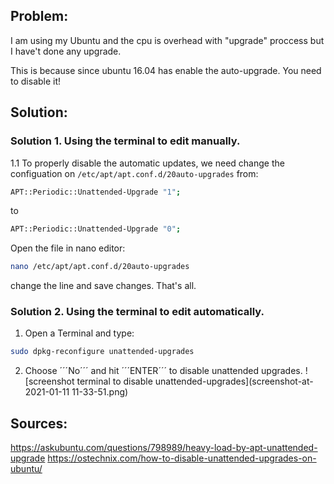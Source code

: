 ## Problem:
I am using my Ubuntu and the cpu is overhead with "upgrade" proccess but I have't done any upgrade.

This is because since ubuntu 16.04 has enable the auto-upgrade. You need to disable it!

## Solution:

### Solution 1. Using the terminal to edit manually.
1.1 To properly disable the automatic updates, we need change the configuation on ```/etc/apt/apt.conf.d/20auto-upgrades``` from:

```bash
APT::Periodic::Unattended-Upgrade "1";
```
to 
```bash
APT::Periodic::Unattended-Upgrade "0"; 
```
Open the file in nano editor:
```bash 
nano /etc/apt/apt.conf.d/20auto-upgrades
```
change the line and save changes. That's all.


### Solution 2. Using the terminal to edit automatically.

1. Open a Terminal and type:
```bash
sudo dpkg-reconfigure unattended-upgrades
```
2. Choose ´´´No´´´ and hit ´´´ENTER´´´ to disable unattended upgrades.
![screenshot terminal to disable unattended-upgrades](screenshot-at-2021-01-11 11-33-51.png)



## Sources:
<https://askubuntu.com/questions/798989/heavy-load-by-apt-unattended-upgrade>
<https://ostechnix.com/how-to-disable-unattended-upgrades-on-ubuntu/>
